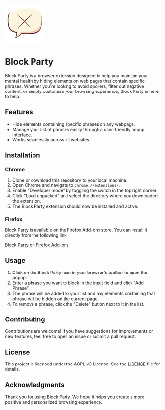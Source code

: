 ![Block Party](https://raw.githubusercontent.com/HenryHolloway/BlockParty/refs/heads/main/icons/icon128.png)

# Block Party

Block Party is a browser extension designed to help you maintain your mental health by hiding elements on web pages that contain specific phrases. Whether you're looking to avoid spoilers, filter out negative content, or simply customize your browsing experience, Block Party is here to help.

## Features

- Hide elements containing specific phrases on any webpage.
- Manage your list of phrases easily through a user-friendly popup interface.
- Works seamlessly across all websites.

## Installation

### Chrome

1. Clone or download this repository to your local machine.
2. Open Chrome and navigate to `chrome://extensions/`.
3. Enable "Developer mode" by toggling the switch in the top right corner.
4. Click "Load unpacked" and select the directory where you downloaded the extension.
5. The Block Party extension should now be installed and active.

### Firefox

Block Party is available on the Firefox Add-ons store. You can install it directly from the following link:

[Block Party on Firefox Add-ons](https://addons.mozilla.org/en-US/firefox/addon/block-party-content-filter/)

## Usage

1. Click on the Block Party icon in your browser's toolbar to open the popup.
2. Enter a phrase you want to block in the input field and click "Add Phrase".
3. The phrase will be added to your list and any elements containing that phrase will be hidden on the current page.
4. To remove a phrase, click the "Delete" button next to it in the list.

## Contributing

Contributions are welcome! If you have suggestions for improvements or new features, feel free to open an issue or submit a pull request.

## License

This project is licensed under the AGPL v3 License. See the [LICENSE](LICENSE) file for details.

## Acknowledgments

Thank you for using Block Party. We hope it helps you create a more positive and personalized browsing experience.
